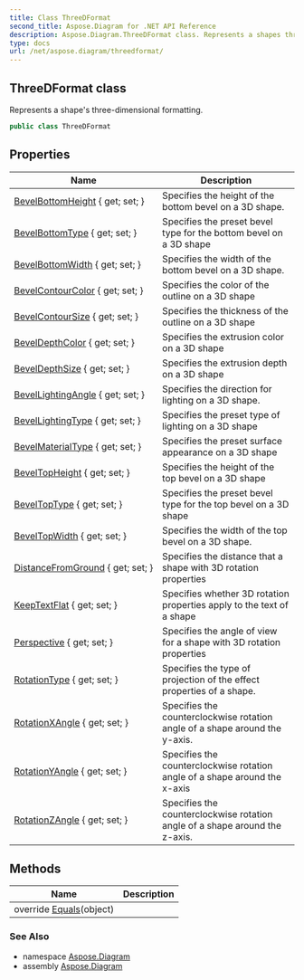 ```yaml
---
title: Class ThreeDFormat
second_title: Aspose.Diagram for .NET API Reference
description: Aspose.Diagram.ThreeDFormat class. Represents a shapes threedimensional formatting
type: docs
url: /net/aspose.diagram/threedformat/
---
```

## ThreeDFormat class

Represents a shape's three-dimensional formatting.

```csharp
public class ThreeDFormat
```

## Properties

| Name | Description |
| --- | --- |
| [BevelBottomHeight](../../aspose.diagram/threedformat/bevelbottomheight/) { get; set; } | Specifies the height of the bottom bevel on a 3D shape. |
| [BevelBottomType](../../aspose.diagram/threedformat/bevelbottomtype/) { get; set; } | Specifies the preset bevel type for the bottom bevel on a 3D shape |
| [BevelBottomWidth](../../aspose.diagram/threedformat/bevelbottomwidth/) { get; set; } | Specifies the width of the bottom bevel on a 3D shape. |
| [BevelContourColor](../../aspose.diagram/threedformat/bevelcontourcolor/) { get; set; } | Specifies the color of the outline on a 3D shape |
| [BevelContourSize](../../aspose.diagram/threedformat/bevelcontoursize/) { get; set; } | Specifies the thickness of the outline on a 3D shape |
| [BevelDepthColor](../../aspose.diagram/threedformat/beveldepthcolor/) { get; set; } | Specifies the extrusion color on a 3D shape |
| [BevelDepthSize](../../aspose.diagram/threedformat/beveldepthsize/) { get; set; } | Specifies the extrusion depth on a 3D shape |
| [BevelLightingAngle](../../aspose.diagram/threedformat/bevellightingangle/) { get; set; } | Specifies the direction for lighting on a 3D shape. |
| [BevelLightingType](../../aspose.diagram/threedformat/bevellightingtype/) { get; set; } | Specifies the preset type of lighting on a 3D shape |
| [BevelMaterialType](../../aspose.diagram/threedformat/bevelmaterialtype/) { get; set; } | Specifies the preset surface appearance on a 3D shape |
| [BevelTopHeight](../../aspose.diagram/threedformat/beveltopheight/) { get; set; } | Specifies the height of the top bevel on a 3D shape |
| [BevelTopType](../../aspose.diagram/threedformat/beveltoptype/) { get; set; } | Specifies the preset bevel type for the top bevel on a 3D shape |
| [BevelTopWidth](../../aspose.diagram/threedformat/beveltopwidth/) { get; set; } | Specifies the width of the top bevel on a 3D shape. |
| [DistanceFromGround](../../aspose.diagram/threedformat/distancefromground/) { get; set; } | Specifies the distance that a shape with 3D rotation properties |
| [KeepTextFlat](../../aspose.diagram/threedformat/keeptextflat/) { get; set; } | Specifies whether 3D rotation properties apply to the text of a shape |
| [Perspective](../../aspose.diagram/threedformat/perspective/) { get; set; } | Specifies the angle of view for a shape with 3D rotation properties |
| [RotationType](../../aspose.diagram/threedformat/rotationtype/) { get; set; } | Specifies the type of projection of the effect properties of a shape. |
| [RotationXAngle](../../aspose.diagram/threedformat/rotationxangle/) { get; set; } | Specifies the counterclockwise rotation angle of a shape around the y-axis. |
| [RotationYAngle](../../aspose.diagram/threedformat/rotationyangle/) { get; set; } | Specifies the counterclockwise rotation angle of a shape around the x-axis |
| [RotationZAngle](../../aspose.diagram/threedformat/rotationzangle/) { get; set; } | Specifies the counterclockwise rotation angle of a shape around the z-axis. |

## Methods

| Name | Description |
| --- | --- |
| override [Equals](../../aspose.diagram/threedformat/equals/)(object) |  |

### See Also

* namespace [Aspose.Diagram](../../aspose.diagram/)
* assembly [Aspose.Diagram](../../)


